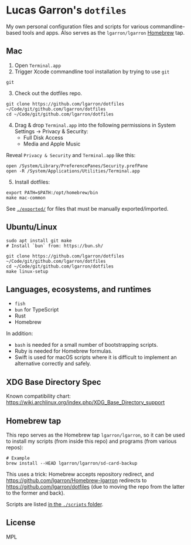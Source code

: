 # Lucas Garron's `dotfiles`

My own personal configuration files and scripts for various commandline-based tools and apps. Also serves as the `lgarron/lgarron` [Homebrew](https://brew.sh/) tap.

## Mac

<!-- Note: Steps are spelled out instead of written as shell comments, because `zsh` (the macOS default at first launch) is bonkers and only conditionally treats it as the start of a comment. -->

1. Open `Terminal.app`
2. Trigger Xcode commandline tool installation by trying to use `git`

```shell
git
```

3. Check out the dotfiles repo.

```shell
git clone https://github.com/lgarron/dotfiles ~/Code/git/github.com/lgarron/dotfiles
cd ~/Code/git/github.com/lgarron/dotfiles
```

4. Drag & drop `Terminal.app` into the following permissions in System Settings → Privacy & Security:
    - Full Disk Access
    - Media and Apple Music

Reveal `Privacy & Security` and `Terminal.app` like this:

```shell
open /System/Library/PreferencePanes/Security.prefPane
open -R /System/Applications/Utilities/Terminal.app
```

5. Install dotfiles:

```shell
export PATH=$PATH:/opt/homebrew/bin
make mac-common
```

See [`./exported/`](./exported/) for files that must be manually exported/imported.

## Ubuntu/Linux

    sudo apt install git make
    # Install `bun` from: https://bun.sh/

    git clone https://github.com/lgarron/dotfiles ~/Code/git/github.com/lgarron/dotfiles
    cd ~/Code/git/github.com/lgarron/dotfiles
    make linux-setup

## Languages, ecosystems, and runtimes

- `fish`
- `bun` for TypeScript
- Rust
- Homebrew

In addition:

- `bash` is needed for a small number of bootstrapping scripts.
- Ruby is needed for Homebrew formulas.
- Swift is used for macOS scripts where it is difficult to implement an alternative correctly and safely.

## XDG Base Directory Spec

Known compatibility chart: <https://wiki.archlinux.org/index.php/XDG_Base_Directory_support>

## Homebrew tap

This repo serves as the Homebrew tap `lgarron/lgarron`, so it can be used to install my scripts (from inside this repo) and programs (from various repos):

```shell
# Example
brew install --HEAD lgarron/lgarron/sd-card-backup
```

This uses a trick: Homebrew accepts repository redirect, and <https://github.com/lgarron/Homebrew-lgarron> redirects to <https://github.com/lgarron/dotfiles> (due to moving the repo from the latter to the former and back).

Scripts are listed [in the `./scripts` folder](./scripts/README.md).

## License

MPL
